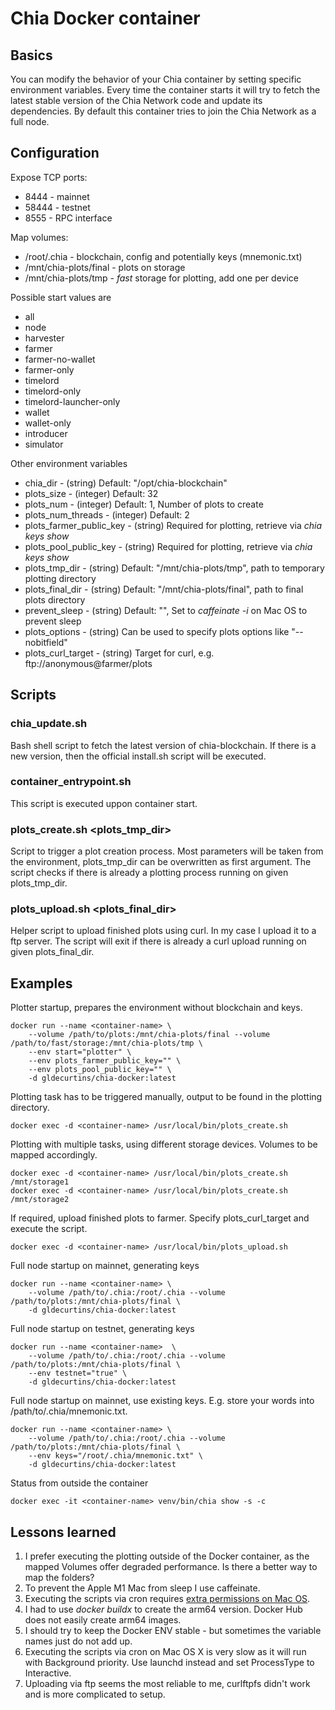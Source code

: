 # Chia Docker container

## Basics
You can modify the behavior of your Chia container by setting specific environment variables.
Every time the container starts it will try to fetch the latest stable version of the Chia Network code and update its dependencies.
By default this container tries to join the Chia Network as a full node.

## Configuration

Expose TCP ports:
- 8444 - mainnet
- 58444 - testnet
- 8555 - RPC interface

Map volumes:
- /root/.chia - blockchain, config and potentially keys (mnemonic.txt)
- /mnt/chia-plots/final - plots on storage
- /mnt/chia-plots/tmp - *fast* storage for plotting, add one per device

Possible start values are
- all
- node
- harvester
- farmer
- farmer-no-wallet
- farmer-only
- timelord
- timelord-only
- timelord-launcher-only
- wallet
- wallet-only
- introducer
- simulator

Other environment variables
- chia_dir - (string) Default: "/opt/chia-blockchain"
- plots_size - (integer) Default: 32
- plots_num - (integer) Default: 1, Number of plots to create
- plots_num_threads - (integer) Default: 2
- plots_farmer_public_key - (string) Required for plotting, retrieve via *chia keys show*
- plots_pool_public_key - (string) Required for plotting, retrieve via *chia keys show*
- plots_tmp_dir - (string) Default: "/mnt/chia-plots/tmp", path to temporary plotting directory
- plots_final_dir - (string) Default: "/mnt/chia-plots/final", path to final plots directory
- prevent_sleep - (string) Default: "", Set to *caffeinate -i* on Mac OS to prevent sleep
- plots_options - (string) Can be used to specify plots options like "--nobitfield"
- plots_curl_target - (string) Target for curl, e.g. ftp://anonymous@farmer/plots

## Scripts

### chia_update.sh
Bash shell script to fetch the latest version of chia-blockchain.
If there is a new version, then the official install.sh script will be executed.

### container_entrypoint.sh
This script is executed uppon container start.

### plots_create.sh <plots_tmp_dir>
Script to trigger a plot creation process. Most parameters will be taken from the environment, plots_tmp_dir can be overwritten as first argument.
The script checks if there is already a plotting process running on given plots_tmp_dir.

### plots_upload.sh <plots_final_dir>
Helper script to upload finished plots using curl. In my case I upload it to a ftp server.
The script will exit if there is already a curl upload running on given plots_final_dir.

## Examples

Plotter startup, prepares the environment without blockchain and keys.
```
docker run --name <container-name> \
    --volume /path/to/plots:/mnt/chia-plots/final --volume /path/to/fast/storage:/mnt/chia-plots/tmp \
    --env start="plotter" \
    --env plots_farmer_public_key="" \
    --env plots_pool_public_key="" \
    -d gldecurtins/chia-docker:latest
```

Plotting task has to be triggered manually, output to be found in the plotting directory.
```
docker exec -d <container-name> /usr/local/bin/plots_create.sh
```

Plotting with multiple tasks, using different storage devices. Volumes to be mapped accordingly.
```
docker exec -d <container-name> /usr/local/bin/plots_create.sh /mnt/storage1
docker exec -d <container-name> /usr/local/bin/plots_create.sh /mnt/storage2
```

If required, upload finished plots to farmer. Specify plots_curl_target and execute the script.
```
docker exec -d <container-name> /usr/local/bin/plots_upload.sh
```

Full node startup on mainnet, generating keys
```
docker run --name <container-name> \
    --volume /path/to/.chia:/root/.chia --volume /path/to/plots:/mnt/chia-plots/final \
    -d gldecurtins/chia-docker:latest
```

Full node startup on testnet, generating keys
```
docker run --name <container-name>  \
    --volume /path/to/.chia:/root/.chia --volume /path/to/plots:/mnt/chia-plots/final \
    --env testnet="true" \
    -d gldecurtins/chia-docker:latest
```

Full node startup on mainnet, use existing keys. E.g. store your words into /path/to/.chia/mnemonic.txt. 
```
docker run --name <container-name> \
    --volume /path/to/.chia:/root/.chia --volume /path/to/plots:/mnt/chia-plots/final \
    --env keys="/root/.chia/mnemonic.txt" \
    -d gldecurtins/chia-docker:latest
```

Status from outside the container
```
docker exec -it <container-name> venv/bin/chia show -s -c
```

## Lessons learned

1. I prefer executing the plotting outside of the Docker container, as the mapped Volumes offer degraded performance. Is there a better way to map the folders?
2. To prevent the Apple M1 Mac from sleep I use caffeinate.
3. Executing the scripts via cron requires [extra permissions on Mac OS](https://osxdaily.com/2020/04/27/fix-cron-permissions-macos-full-disk-access/).
4. I had to use *docker buildx* to create the arm64 version. Docker Hub does not easily create arm64 images.
5. I should try to keep the Docker ENV stable - but sometimes the variable names just do not add up.
6. Executing the scripts via cron on Mac OS X is very slow as it will run with Background priority. Use launchd instead and set ProcessType to Interactive.
7. Uploading via ftp seems the most reliable to me, curlftpfs didn't work and is more complicated to setup.